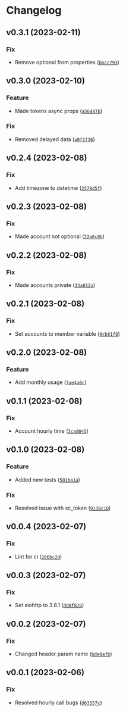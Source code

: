 # Changelog

<!--next-version-placeholder-->

## v0.3.1 (2023-02-11)
### Fix
* Remove optional from properties ([`b6cc793`](https://github.com/Lash-L/southern_company_api/commit/b6cc7935547202801d92c8f3b68da640df65857a))

## v0.3.0 (2023-02-10)
### Feature
* Made tokens async props ([`a56487b`](https://github.com/Lash-L/southern_company_api/commit/a56487b4abd7a0668a3a735f125711e966cdfdf6))

### Fix
* Removed delayed data ([`a0f1f36`](https://github.com/Lash-L/southern_company_api/commit/a0f1f363816eec23f07c00e90592d0ddab946a90))

## v0.2.4 (2023-02-08)
### Fix
* Add timezone to datetime ([`2578d5f`](https://github.com/Lash-L/southern_company_api/commit/2578d5f80562f46bad40aa098aadabed88646df9))

## v0.2.3 (2023-02-08)
### Fix
* Made account not optional ([`22e6c8b`](https://github.com/Lash-L/southern_company_api/commit/22e6c8b0d58de96e00eb799a68ce34d875499a77))

## v0.2.2 (2023-02-08)
### Fix
* Made accounts private ([`33a812a`](https://github.com/Lash-L/southern_company_api/commit/33a812ae767f2f654a999652fcfd6d1538804477))

## v0.2.1 (2023-02-08)
### Fix
* Set accounts to member variable ([`9cb81f8`](https://github.com/Lash-L/southern_company_api/commit/9cb81f86e034cdd718fc8cd5feacecc642bb3795))

## v0.2.0 (2023-02-08)
### Feature
* Add monthly usage ([`7ae4a6c`](https://github.com/Lash-L/southern_company_api/commit/7ae4a6c7a00190ff91378723170a517439a69212))

## v0.1.1 (2023-02-08)
### Fix
* Account hourly time ([`3cad045`](https://github.com/Lash-L/southern_company_api/commit/3cad0451a3cc23e5e3e5ddc8bd1187aeefd5d7a7))

## v0.1.0 (2023-02-08)
### Feature
* Added new tests ([`501ba1a`](https://github.com/Lash-L/southern_company_api/commit/501ba1a67bd5cd3459bafcc9f65beac547f7fbd5))

### Fix
* Resolved issue with sc_token ([`9138c10`](https://github.com/Lash-L/southern_company_api/commit/9138c10610f359fdaa9fe712fdd870ee7d8cf6e9))

## v0.0.4 (2023-02-07)
### Fix
* Lint for ci ([`286bc2d`](https://github.com/Lash-L/southern_company_api/commit/286bc2d7474da1d9478e63828b137d439e0dccc1))

## v0.0.3 (2023-02-07)
### Fix
* Set aiohttp to 3.8.1 ([`dd0f876`](https://github.com/Lash-L/southern_company_api/commit/dd0f876eed8a25aff19e79950e700effc68c3697))

## v0.0.2 (2023-02-07)
### Fix
* Changed header param name ([`bde8afb`](https://github.com/Lash-L/southern_company_api/commit/bde8afb8b1dfb8dbea77f2831182d19c21d5183c))

## v0.0.1 (2023-02-06)
### Fix
* Resolved hourly call bugs ([`d63357c`](https://github.com/Lash-L/southern_company_api/commit/d63357ca8b806381a060f4d1fa2d683d0e678d1c))
